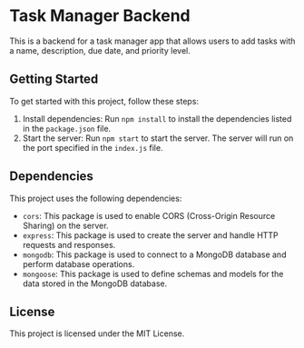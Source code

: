 # Task Manager Backend

This is a backend for a task manager app that allows users to add tasks with a name, description, due date, and priority level.

## Getting Started

To get started with this project, follow these steps:

1. Install dependencies: Run `npm install` to install the dependencies listed in the `package.json` file.
2. Start the server: Run `npm start` to start the server. The server will run on the port specified in the `index.js` file.

## Dependencies

This project uses the following dependencies:

- `cors`: This package is used to enable CORS (Cross-Origin Resource Sharing) on the server.
- `express`: This package is used to create the server and handle HTTP requests and responses.
- `mongodb`: This package is used to connect to a MongoDB database and perform database operations.
- `mongoose`: This package is used to define schemas and models for the data stored in the MongoDB database.

## License

This project is licensed under the MIT License.
